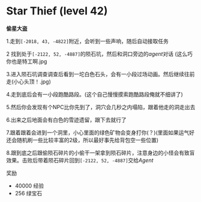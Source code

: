 # Star Thief (level 42)
**偷星大盗**

1.走到`[-2018, 43, -4822]`附近，会听到一些声响，随后自动接取任务

2 找到处于`[-2122, 52, -4887]`的陨石坑，然后和洞口旁边的*agent*对话 (这么巧你也是特工啊.jpg

3.进入陨石坑调查调查后看到一坨白色石头，会有一小段过场动画。然后继续往前走(小心头顶！.jpg)

4.走到底后会有一小段跑酷路段。(这个自己慢慢摸索跑酷路段俺就不细讲了)

5.然后你会发现有个NPC比你先到了，洞穴会几秒之内塌陷，跟着他走的洞走出去

6.出来之后地面会有白色的雪迹遗留，跟下去就行了

7.跟着跟着会进到一个洞里，小心里面的绿色矿物会变身打你(？)(里面如果运气好还会随机刷一些比较丰富的2级，所以最好事先给背包空一些位置)

8.跟到底之后跟偷陨石碎片的小偷干一架拿到陨石碎片，注意身边的小怪会有致盲效果。击败后带着陨石碎片回到`[-2122, 52, -4887]`交给*Agent*

奖励
+ 40000 经验
+ 256 绿宝石